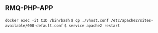 ## RMQ-PHP-APP
`docker exec -it CID /bin/bash`
`$ cp ./vhost.conf /etc/apache2/sites-available/000-default.conf`
`$ service apache2 restart`
